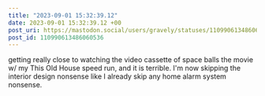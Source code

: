 ```yaml
---
title: "2023-09-01 15:32:39.12"
date: 2023-09-01 15:32:39.12 +00
post_uri: https://mastodon.social/users/gravely/statuses/110990613486060536
post_id: 110990613486060536
---
```

getting really close to watching the video cassette of space balls the movie w/ my This Old House speed run, and it is terrible. I'm now skipping the interior design nonsense like I already skip any home alarm system nonsense.


